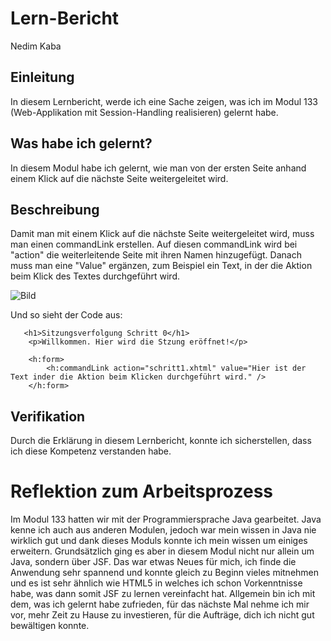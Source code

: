 # Lern-Bericht
Nedim Kaba

## Einleitung

In diesem Lernbericht, werde ich eine Sache zeigen, was ich im Modul 133 (Web-Applikation mit Session-Handling realisieren) gelernt habe.

## Was habe ich gelernt?

In diesem Modul habe ich gelernt, wie man von der ersten Seite anhand einem Klick auf die nächste Seite weitergeleitet wird.

## Beschreibung
                
Damit man mit einem Klick auf die nächste Seite weitergeleitet wird, muss man einen commandLink erstellen. Auf diesen commandLink wird bei "action" die weiterleitende Seite mit ihren Namen hinzugefügt. Danach muss man eine "Value" ergänzen, zum Beispiel ein Text, in der die Aktion beim Klick des Textes durchgeführt wird. 

![Bild](https://user-images.githubusercontent.com/69577050/186892424-6f7e54a0-348f-4ed5-aa65-eb45efb24dc0.png)

Und so sieht der Code aus:
        
       <h1>Sitzungsverfolgung Schritt 0</h1>
        <p>Willkommen. Hier wird die Stzung eröffnet!</p>
        
        <h:form>        
            <h:commandLink action="schritt1.xhtml" value="Hier ist der Text inder die Aktion beim Klicken durchgeführt wird." />
        </h:form>
        

## Verifikation

Durch die Erklärung in diesem Lernbericht, konnte ich sicherstellen, dass ich diese Kompetenz verstanden habe. 

# Reflektion zum Arbeitsprozess

Im Modul 133 hatten wir mit der Programmiersprache Java gearbeitet. Java kenne ich auch aus anderen Modulen, jedoch war mein wissen in Java nie wirklich gut und dank dieses Moduls konnte ich mein wissen um einiges erweitern. Grundsätzlich ging es aber in diesem Modul nicht nur allein um Java, sondern über JSF. Das war etwas Neues für mich, ich finde die Anwendung sehr spannend und konnte gleich zu Beginn vieles mitnehmen und es ist sehr ähnlich wie HTML5  in welches ich schon Vorkenntnisse habe, was dann somit JSF zu lernen vereinfacht hat. 
Allgemein bin ich mit dem, was ich gelernt habe zufrieden, für das nächste Mal nehme ich mir vor, mehr Zeit zu Hause zu investieren, für die Aufträge, dich ich nicht gut bewältigen konnte.

